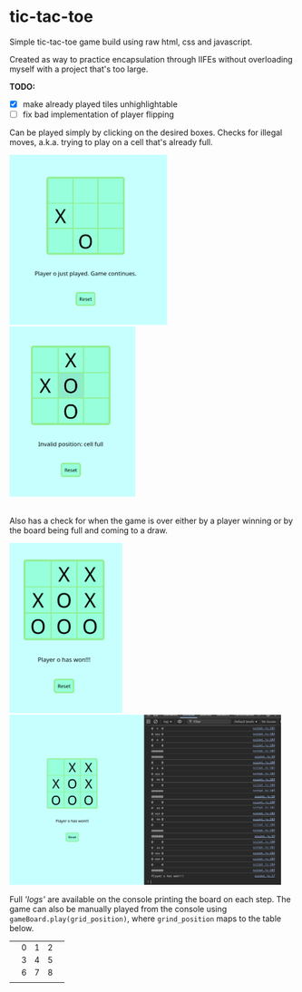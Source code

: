 # tic-tac-toe

Simple tic-tac-toe game build using raw html, css and javascript.

Created as way to practice encapsulation through IIFEs without
overloading myself with a project that's too large.

**TODO:**
- [x] make already played tiles unhighlightable
- [ ] fix bad implementation of player flipping

Can be played simply by clicking on the desired boxes. Checks
for illegal moves, a.k.a. trying to play on a cell that's already full.

<p float="left">
    <img src="img_normal.png" alt="normal image" height="300"/>
    <img src="img_full_cell.png" alt="full cell image" height="300"/>
</p>

</br>
Also has a check for when the game is over either by a player winning
or by the board being full and coming to a draw.

<p float="left">
    <img src="img_win.png" alt="win image" height="300"/>
    <img src="img_console.png" alt="console image" height="300"/>
</p>

Full *'logs'* are available on the console printing the board on each step.
The game can also be manually played from the console using
`gameBoard.play(grid_position)`, where `grind_position` maps to the table below.

| | | | | |
|-|-|-|-|-|
| |0|1|2| |
| |3|4|5| |
| |6|7|8| |
| | | | | |

